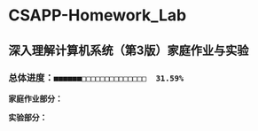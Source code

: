 # CSAPP-Homework_Lab
## 深入理解计算机系统（第3版）家庭作业与实验
### 总体进度：`■■■■■■□□□□□□□□□□□□□□  31.59%`
**家庭作业部分：**

**实验部分：**
